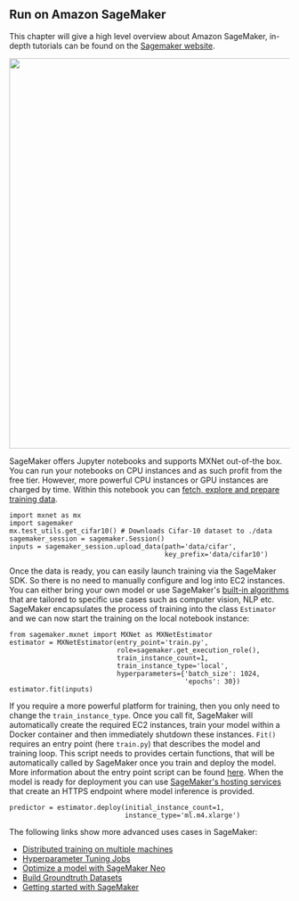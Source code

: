 ## Run on Amazon SageMaker
This chapter will give a high level overview about Amazon SageMaker, in-depth tutorials can be found on the [Sagemaker website](https://docs.aws.amazon.com/sagemaker/latest/dg/whatis.html).

<img src="img/sagemaker.png" width="700"/>

SageMaker offers Jupyter notebooks and supports MXNet out-of-the box. You can run your notebooks on CPU instances and as such profit from  the free tier. However, more powerful CPU instances or GPU instances are charged by time.
Within this notebook you can [fetch, explore and prepare training data](https://docs.aws.amazon.com/sagemaker/latest/dg/how-it-works-notebooks-instances.html). 
```
import mxnet as mx
import sagemaker
mx.test_utils.get_cifar10() # Downloads Cifar-10 dataset to ./data
sagemaker_session = sagemaker.Session()
inputs = sagemaker_session.upload_data(path='data/cifar',
                                       key_prefix='data/cifar10')
```
Once the data is ready, you can easily launch training via the SageMaker SDK. So there is no need to manually configure and log into EC2 instances. You can either bring your own model or use SageMaker's [built-in algorithms](https://docs.aws.amazon.com/sagemaker/latest/dg/algos.html) that are tailored to specific use cases such as computer vision, NLP etc. SageMaker encapsulates the process of training into the class ```Estimator``` and we can now start the training on the local notebook instance:
```
from sagemaker.mxnet import MXNet as MXNetEstimator
estimator = MXNetEstimator(entry_point='train.py', 
                           role=sagemaker.get_execution_role(),
                           train_instance_count=1, 
                           train_instance_type='local',
                           hyperparameters={'batch_size': 1024, 
                                            'epochs': 30})
estimator.fit(inputs)
```
If you require a more powerful platform for training, then you only need to change the ```train_instance_type```. Once you call fit, SageMaker will automatically create the required EC2 instances, train your model within a Docker container and then immediately shutdown these instances. ```Fit()``` requires an entry point (here ```train.py```) that describes the model and training loop. This script needs to provides certain functions, that will be automatically called by SageMaker once you train and deploy the model. More information about the entry point script can be found [here](https://docs.aws.amazon.com/sagemaker/latest/dg/mxnet-training-inference-code-template.html).
When the model is ready for deployment you can use [SageMaker's hosting services](https://docs.aws.amazon.com/sagemaker/latest/dg/how-it-works-hosting.html) that create an HTTPS endpoint where model inference is provided.
```
predictor = estimator.deploy(initial_instance_count=1,
                             instance_type='ml.m4.xlarge')
```

The following links show more advanced uses cases in SageMaker:
  - [Distributed training on multiple machines](https://medium.com/apache-mxnet/94-accuracy-on-cifar-10-in-10-minutes-with-amazon-sagemaker-754e441d01d7) 
  - [Hyperparameter Tuning Jobs](https://docs.aws.amazon.com/sagemaker/latest/dg/automatic-model-tuning-ex.html)
  - [Optimize a model with SageMaker Neo](https://docs.aws.amazon.com/sagemaker/latest/dg/neo.html)
  - [Build Groundtruth Datasets](https://docs.aws.amazon.com/sagemaker/latest/dg/sms-getting-started.html)
  - [Getting started with SageMaker](https://medium.com/apache-mxnet/getting-started-with-sagemaker-ebe1277484c9)
  
  
